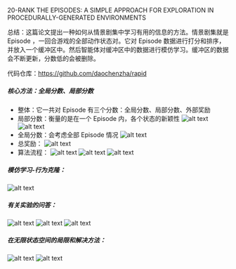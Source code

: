 20-RANK THE EPISODES: A SIMPLE APPROACH FOR EXPLORATION IN PROCEDURALLY-GENERATED ENVIRONMENTS

总结：这篇论文提出一种如何从情景剧集中学习有用的信息的方法。情景剧集就是 Episode ，一回合游戏的全部动作状态对。它对 Episode 数据进行打分和排序，并放入一个缓冲区中。然后智能体对缓冲区中的数据进行模仿学习。缓冲区的数据会不断更新，分数低的会被删除。

代码仓库：https://github.com/daochenzha/rapid

##### 核心方法：全局分数、局部分数
- 整体：它一共对 Episode 有三个分数：全局分数、局部分数、外部奖励
- 局部分数：衡量的是在一个 Episode 内，各个状态的新颖性
![alt text](image-97.png)
![alt text](image-98.png)
- 全局分数：会考虑全部 Episode 情况
![alt text](image-99.png)
- 总奖励：
![alt text](image-100.png)
- 算法流程：
![alt text](image-101.png)
![alt text](image-102.png)
![alt text](image-103.png)

##### 模仿学习-行为克隆：
![alt text](image-104.png)

##### 有关实验的问答：
![alt text](image-105.png)
![alt text](image-106.png)
![alt text](image-107.png)

##### 在无限状态空间的局限和解决方法：
![alt text](image-108.png)
![alt text](image-109.png)